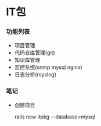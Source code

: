 IT包
=====

### 功能列表

 * 项目管理
 * 代码仓库管理(git)
 * 知识库管理
 * 监控系统(snmp mysql nginx)
 * 日志分析(rsyslog)

### 笔记

 * 创建项目

    rails new itpkg --database=mysql


